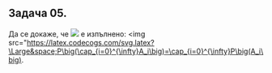 ## Задача 05.

Да се докаже, че <img src="https://latex.codecogs.com/svg.latex?\Large&space;\forall{A_0,A_1,...,A_n}"> е изпълнено: <img src="https://latex.codecogs.com/svg.latex?\Large&space;P\big(\cap_{i=0}^{\infty}A_i\big)=\cap_{i=0}^{\infty}P\big(A_i\big).
